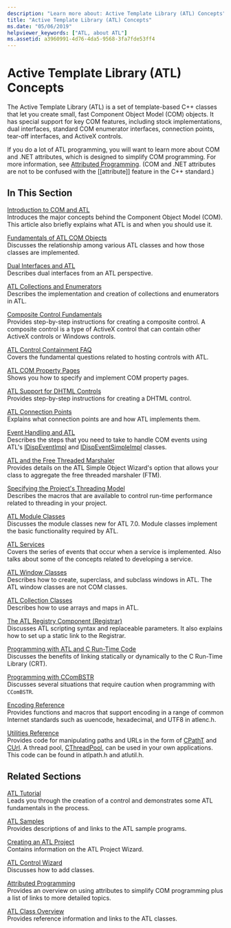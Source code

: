 ```yaml
---
description: "Learn more about: Active Template Library (ATL) Concepts"
title: "Active Template Library (ATL) Concepts"
ms.date: "05/06/2019"
helpviewer_keywords: ["ATL, about ATL"]
ms.assetid: a3960991-4d76-4da5-9568-3fa7fde53ff4
---
```

# Active Template Library (ATL) Concepts

The Active Template Library (ATL) is a set of template-based C++ classes that let you create small, fast Component Object Model (COM) objects. It has special support for key COM features, including stock implementations, dual interfaces, standard COM enumerator interfaces, connection points, tear-off interfaces, and ActiveX controls.

If you do a lot of ATL programming, you will want to learn more about COM and .NET attributes, which is designed to simplify COM programming. For more information, see [Attributed Programming](../windows/attributes/cpp-attributes-com-net.md). (COM and .NET attributes are not to be confused with the \[\[attribute]] feature in the C++ standard.)

## In This Section

[Introduction to COM and ATL](introduction-to-com-and-atl.md)<br/>
Introduces the major concepts behind the Component Object Model (COM). This article also briefly explains what ATL is and when you should use it.

[Fundamentals of ATL COM Objects](fundamentals-of-atl-com-objects.md)<br/>
Discusses the relationship among various ATL classes and how those classes are implemented.

[Dual Interfaces and ATL](dual-interfaces-and-atl.md)<br/>
Describes dual interfaces from an ATL perspective.

[ATL Collections and Enumerators](atl-collections-and-enumerators.md)<br/>
Describes the implementation and creation of collections and enumerators in ATL.

[Composite Control Fundamentals](atl-composite-control-fundamentals.md)<br/>
Provides step-by-step instructions for creating a composite control. A composite control is a type of ActiveX control that can contain other ActiveX controls or Windows controls.

[ATL Control Containment FAQ](atl-control-containment-faq.md)<br/>
Covers the fundamental questions related to hosting controls with ATL.

[ATL COM Property Pages](atl-com-property-pages.md)<br/>
Shows you how to specify and implement COM property pages.

[ATL Support for DHTML Controls](atl-support-for-dhtml-controls.md)<br/>
Provides step-by-step instructions for creating a DHTML control.

[ATL Connection Points](atl-connection-points.md)<br/>
Explains what connection points are and how ATL implements them.

[Event Handling and ATL](event-handling-and-atl.md)<br/>
Describes the steps that you need to take to handle COM events using ATL's [IDispEventImpl](reference/idispeventimpl-class.md) and [IDispEventSimpleImpl](reference/idispeventsimpleimpl-class.md) classes.

[ATL and the Free Threaded Marshaler](atl-and-the-free-threaded-marshaler.md)<br/>
Provides details on the ATL Simple Object Wizard's option that allows your class to aggregate the free threaded marshaler (FTM).

[Specifying the Project's Threading Model](specifying-the-threading-model-for-a-project-atl.md)<br/>
Describes the macros that are available to control run-time performance related to threading in your project.

[ATL Module Classes](atl-module-classes.md)<br/>
Discusses the module classes new for ATL 7.0. Module classes implement the basic functionality required by ATL.

[ATL Services](atl-services.md)<br/>
Covers the series of events that occur when a service is implemented. Also talks about some of the concepts related to developing a service.

[ATL Window Classes](atl-window-classes.md)<br/>
Describes how to create, superclass, and subclass windows in ATL. The ATL window classes are not COM classes.

[ATL Collection Classes](atl-collection-classes.md)<br/>
Describes how to use arrays and maps in ATL.

[The ATL Registry Component (Registrar)](atl-registry-component-registrar.md)<br/>
Discusses ATL scripting syntax and replaceable parameters. It also explains how to set up a static link to the Registrar.

[Programming with ATL and C Run-Time Code](programming-with-atl-and-c-run-time-code.md)<br/>
Discusses the benefits of linking statically or dynamically to the C Run-Time Library (CRT).

[Programming with CComBSTR](programming-with-ccombstr-atl.md)<br/>
Discusses several situations that require caution when programming with `CComBSTR`.

[Encoding Reference](atl-encoding-reference.md)<br/>
Provides functions and macros that support encoding in a range of common Internet standards such as uuencode, hexadecimal, and UTF8 in atlenc.h.

[Utilities Reference](atl-utilities-reference.md)<br/>
Provides code for manipulating paths and URLs in the form of [CPathT](reference/cpatht-class.md) and [CUrl](reference/curl-class.md). A thread pool, [CThreadPool](reference/cthreadpool-class.md), can be used in your own applications. This code can be found in atlpath.h and atlutil.h.

## Related Sections

[ATL Tutorial](active-template-library-atl-tutorial.md)<br/>
Leads you through the creation of a control and demonstrates some ATL fundamentals in the process.

[ATL Samples](../overview/visual-cpp-samples.md)<br/>
Provides descriptions of and links to the ATL sample programs.

[Creating an ATL Project](reference/creating-an-atl-project.md)<br/>
Contains information on the ATL Project Wizard.

[ATL Control Wizard](reference/atl-control-wizard.md)<br/>
Discusses how to add classes.

[Attributed Programming](../windows/attributes/cpp-attributes-com-net.md)<br/>
Provides an overview on using attributes to simplify COM programming plus a list of links to more detailed topics.

[ATL Class Overview](atl-class-overview.md)<br/>
Provides reference information and links to the ATL classes.
